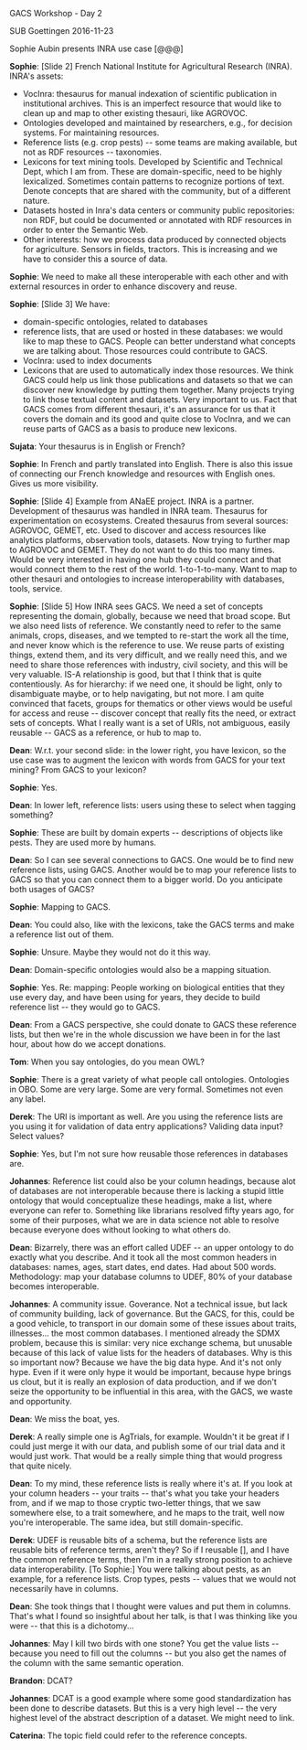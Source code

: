 GACS Workshop - Day 2

SUB Goettingen 
2016-11-23 

Sophie Aubin presents INRA use case [@@@]

__Sophie__: [Slide 2] French National Institute for Agricultural Research (INRA).
INRA's assets:
* VocInra: thesaurus for manual indexation of scientific publication in
  institutional archives. This is an imperfect resource that would like to clean
  up and map to other existing thesauri, like AGROVOC.
* Ontologies developed and maintained by researchers, e.g., for decision systems.
  For maintaining resources.  
* Reference lists (e.g. crop pests) -- some teams are making available, but not 
  as RDF resources -- taxonomies.
* Lexicons for text mining tools.  Developed by Scientific and Technical Dept, 
  which I am from.  These are domain-specific, need to be highly lexicalized. 
  Sometimes contain patterns to recognize portions of text.  Denote concepts that 
  are shared with the community, but of a different nature.
* Datasets hosted in Inra's data centers or community public repositories: non RDF, 
  but could be documented or annotated with RDF resources in order to enter the 
  Semantic Web.
* Other interests: how we process data produced by connected objects for agriculture.
  Sensors in fields, tractors.  This is increasing and we have to consider this a 
  source of data.

__Sophie__: We need to make all these interoperable with each other and with
external resources in order to enhance discovery and reuse.

__Sophie__: [Slide 3] We have:
* domain-specific ontologies, related to databases
* reference lists, that are used or hosted in these databases: we would like to 
  map these to GACS. People can better understand what concepts we are talking 
  about.  Those resources could contribute to GACS. 
* VocInra: used to index documents
* Lexicons that are used to automatically index those resources. We think GACS 
  could help us link those publications and datasets so that we can discover new
  knowledge by putting them together.  Many projects trying to link those textual 
  content and datasets.  Very important to us.  Fact that GACS comes from 
  different thesauri, it's an assurance for us that it covers the domain and 
  its good and quite close to VocInra, and we can reuse parts of GACS as a basis 
  to produce new lexicons.

__Sujata__: Your thesaurus is in English or French?

__Sophie__: In French and partly translated into English.  There is also 
this issue of connecting our French knowledge and resources with English ones.
Gives us more visibility.  

__Sophie__: [Slide 4] Example from ANaEE project.  INRA is a partner.
Development of thesaurus was handled in INRA team.  Thesaurus for
experimentation on ecosystems.  Created thesaurus from several sources:
AGROVOC, GEMET, etc.  Used to discover and access resources like analytics
platforms, observation tools, datasets.  Now trying to further map to AGROVOC
and GEMET.  They do not want to do this too many times.  Would be very
interested in having one hub they could connect and that would connect them to
the rest of the world.  1-to-1-to-many.  Want to map to other thesauri and
ontologies to increase interoperability with databases, tools, service.

__Sophie__: [Slide 5] How INRA sees GACS.  We need a set of concepts
representing the domain, globally, because we need that broad scope.  But we
also need lists of reference.  We constantly need to refer to the same animals,
crops, diseases, and we tempted to re-start the work all the time, and never
know which is the reference to use.  We reuse parts of existing things, extend
them, and its very difficult, and we really need this, and we need to share
those references with industry, civil society, and this will be very valuable.
IS-A relationship is good, but that I think that is quite contentiously.  As
for hierarchy: if we need one, it should be light, only to disambiguate maybe,
or to help navigating, but not more.  I am quite convinced that facets, groups
for thematics or other views would be useful for access and reuse -- discover
concept that really fits the need, or extract sets of concepts.   What I really
want is a set of URIs, not ambiguous, easily reusable -- GACS as a reference,
or hub to map to.

__Dean__: W.r.t. your second slide: in the lower right, you have lexicon, 
so the use case was to augment the lexicon with words from GACS for your 
text mining?  From GACS to your lexicon?

__Sophie__: Yes.

__Dean__: In lower left, reference lists: users using these to select when 
tagging something?  

__Sophie__: These are built by domain experts -- descriptions of objects like 
pests.  They are used more by humans.

__Dean__: So I can see several connections to GACS.  One would be to find new 
reference lists, using GACS.  Another would be to map your reference lists to 
GACS so that you can connect them to a bigger world.  Do you anticipate both
usages of GACS?

__Sophie__: Mapping to GACS.

__Dean__: You could also, like with the lexicons, take the GACS terms and 
make a reference list out of them.

__Sophie__: Unsure.  Maybe they would not do it this way.

__Dean__: Domain-specific ontologies would also be a mapping situation.

__Sophie__: Yes.  Re: mapping: People working on biological entities that they
use every day, and have been using for years, they decide to build reference
list -- they would go to GACS.

__Dean__: From a GACS perspective, she could donate to GACS these reference 
lists, but then we're in the whole discussion we have been in for the last hour, 
about how do we accept donations.

__Tom__: When you say ontologies, do you mean OWL?

__Sophie__: There is a great variety of what people call ontologies.
Ontologies in OBO.  Some are very large.  Some are very formal.  Sometimes not
even any label.

__Derek__: The URI is important as well.  Are you using the reference lists 
are you using it for validation of data entry applications?  Validing data 
input?  Select values?

__Sophie__: Yes, but I'm not sure how reusable those references in databases are.

__Johannes__: Reference list could also be your column headings, because alot of 
databases are not interoperable because there is lacking a stupid little ontology 
that would conceptualize these headings, make a list, where everyone can refer to. 
Something like librarians resolved fifty years ago, for some of their purposes, 
what we are in data science not able to resolve because everyone does without 
looking to what others do. 

__Dean__: Bizarrely, there was an effort called UDEF -- an upper ontology 
to do exactly what you describe.  And it took all the most common headers in 
databases: names, ages, start dates, end dates.  Had about 500 words.  Methodology: 
map your database columns to UDEF, 80% of your database becomes interoperable.

__Johannes__: A community issue. Goverance.  Not a technical issue, but lack of 
community building, lack of governance.  But the GACS, for this, could be a good 
vehicle, to transport in our domain some of these issues about traits, illnesses...
the most common databases.  I mentioned already the SDMX problem, because this is 
similar: very nice exchange schema, but unusable because of this lack of value 
lists for the headers of databases.  Why is this so important now?  Because we 
have the big data hype.  And it's not only hype.  Even if it were only hype it 
would be important, because hype brings us clout, but it is really an explosion 
of data production, and if we don't seize the opportunity to be influential in 
this area, with the GACS, we waste and opportunity.

__Dean__: We miss the boat, yes.

__Derek__: A really simple one is AgTrials, for example.  Wouldn't it be great 
if I could just merge it with our data, and publish some of our trial data and 
it would just work.  That would be a really simple thing that would progress 
that quite nicely.

__Dean__: To my mind, these reference lists is really where it's at.  If you 
look at your column headers -- your traits -- that's what you take your headers 
from, and if we map to those cryptic two-letter things, that we saw somewhere 
else, to a trait somewhere, and he maps to the trait, well now you're interoperable.
The same idea, but still domain-specific.

__Derek__: UDEF is reusable bits of a schema, but the reference lists are
reusable bits of reference terms, aren't they?  So if I reusable [], and I have
the common reference terms, then I'm in a really strong position to achieve
data interoperability.  [To Sophie:] You were talking about pests, as an
example, for a reference lists.  Crop types, pests -- values that we would not
necessarily have in columns.

__Dean__: She took things that I thought were values and put them in columns.
That's what I found so insightful about her talk, is that I was thinking like 
you were -- that this is a dichotomy...

__Johannes__: May I kill two birds with one stone?  You get the value lists -- 
because you need to fill out the columns -- but you also get the names of the 
column with the same semantic operation.

__Brandon__: DCAT?

__Johannes__: DCAT is a good example where some good standardization has been 
done to describe datasets.  But this is a very high level -- the very highest 
level of the abstract description of a dataset.  We might need to link.

__Caterina__: The topic field could refer to the reference concepts.


